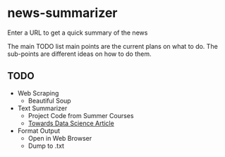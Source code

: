# news-summarizer
Enter a URL to get a quick summary of the news

The main TODO list main points are the current plans on what to do. The sub-points are different ideas on how to do them.

## TODO

* Web Scraping
  * Beautiful Soup
* Text Summarizer
  * Project Code from Summer Courses
  * [Towards Data Science Article](https://towardsdatascience.com/understand-text-summarization-and-create-your-own-summarizer-in-python-b26a9f09fc70)
* Format Output
  * Open in Web Browser
  * Dump to .txt